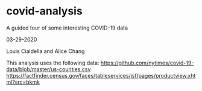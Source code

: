 # covid-analysis
A guided tour of some interesting COVID-19 data

03-29-2020

Louis Cialdella and Alice Chang

This analysis uses the following data:
https://github.com/nytimes/covid-19-data/blob/master/us-counties.csv
https://factfinder.census.gov/faces/tableservices/jsf/pages/productview.xhtml?src=bkmk

